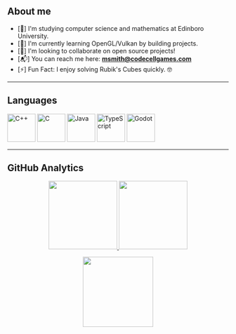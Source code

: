 ## **About me**
- [📖] I'm studying computer science and mathematics at Edinboro University.
- [🌱] I'm currently learning OpenGL/Vulkan by building projects.
- [🤝] I'm looking to collaborate on open source projects!
- [📬] You can reach me here: **msmith@codecellgames.com**
- [⚡] Fun Fact: I enjoy solving Rubik's Cubes quickly. 🤓

<hr>

## **Languages**
<p align="left">
  <img src="https://cdn.jsdelivr.net/gh/devicons/devicon/icons/cplusplus/cplusplus-original.svg" alt="C++" width=64 height=64/>
  <img src="https://cdn.jsdelivr.net/gh/devicons/devicon/icons/c/c-original.svg" alt="C" width=64 height=64/>
  <img src="https://cdn.jsdelivr.net/gh/devicons/devicon/icons/java/java-original.svg" alt="Java" width=64 height=64/>
  <img src="https://cdn.jsdelivr.net/gh/devicons/devicon/icons/typescript/typescript-original.svg" alt="TypeScript" width=64 height=64/>
  <img src="https://cdn.jsdelivr.net/gh/devicons/devicon/icons/godot/godot-original.svg" alt="Godot" width=64 height=64/>
</p>

<hr>

## **GitHub Analytics**
<p align="center">
<a href="https://github.com/msmith24-coding">
  <img height="156em" src="https://github-readme-stats-abhishek-00.vercel.app/api?username=msmith24-coding&show_icons=true&theme=dark&include_all_commits=true&count_private=true"/>
  <img height="156em" src="https://github-readme-stats-abhishek-00.vercel.app/api/top-langs/?username=msmith24-coding&layout=compact&langs_count=8&theme=dark"/>
</a>
</p>

<p align="center">
 <img height="160em" src="https://github-readme-streak-stats.herokuapp.com/?user=msmith24-coding&theme=dark&hide_border=false"/>
</p>

